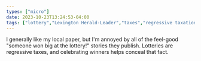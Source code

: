 ```yaml
---
types: ["micro"]
date: 2023-10-23T13:24:53-04:00
tags: ["lottery","Lexington Herald-Leader","taxes","regressive taxation","local news"]
---
```

I generally like my local paper, but I'm annoyed by all of the feel-good "someone won big at the lottery!" stories they publish. Lotteries are regressive taxes, and celebrating winners helps conceal that fact.
